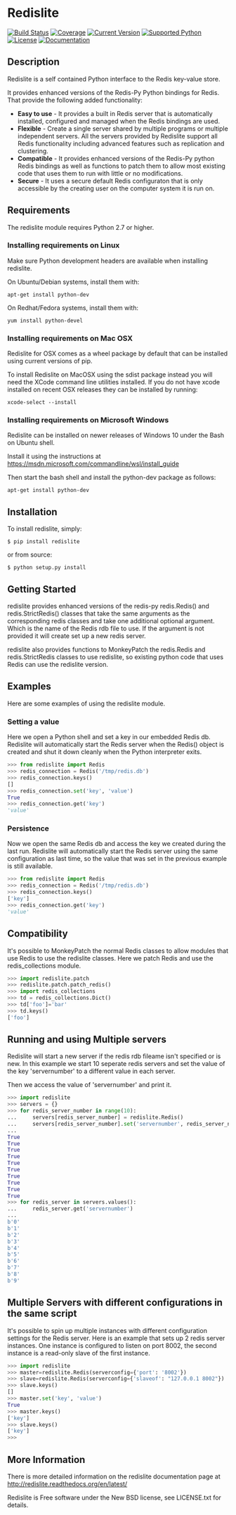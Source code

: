 # Redislite

[![Build Status](https://cd.screwdriver.cd/pipelines/2880/badge)](https://cd.screwdriver.cd/pipelines/2880)
[![Coverage](https://codecov.io/gh/yahoo/redislite/branch/master/graph/badge.svg)](https://codecov.io/gh/yahoo/redislite)
[![Current Version](https://img.shields.io/pypi/v/redislite.svg)](https://pypi.python.org/pypi/redislite/)
[![Supported Python](https://img.shields.io/badge/python-2.7,3.5,3.6,3.7,3.8,pypy-blue.svg)](https://pypi.python.org/pypi/redislite/)
[![License](https://img.shields.io/pypi/l/redislite.svg)](https://pypi.python.org/pypi/redislite/)
[![Documentation](https://readthedocs.org/projects/redislite/badge/?version=latest)](http://redislite.readthedocs.org/en/latest/)


## Description

Redislite is a self contained Python interface to the Redis key-value store.

It provides enhanced versions of the Redis-Py Python bindings for Redis.  That provide the following added functionality:

* **Easy to use** - It provides a built in Redis server that is automatically installed, configured and managed when the Redis bindings are used.
* **Flexible** - Create a single server shared by multiple programs or multiple independent servers.  All the servers provided by Redislite support all Redis functionality including advanced features such as replication and clustering.
* **Compatible** - It provides enhanced versions of the Redis-Py python Redis bindings as well as functions to patch them to allow most existing code that uses them to run with little or no modifications.
* **Secure** - It uses a secure default Redis configuraton that is only accessible by the creating user on the computer system it is run on.

## Requirements

The redislite module requires Python 2.7 or higher.


### Installing requirements on Linux

Make sure Python development headers are available when installing redislite.

On Ubuntu/Debian systems, install them with:

`apt-get install python-dev`

On Redhat/Fedora systems, install them with:

`yum install python-devel`

### Installing requirements on Mac OSX

Redislite for OSX comes as a wheel package by default that can be installed
using current versions of pip.

To install Redislite on MacOSX using the sdist package instead you will need
the XCode command line utilities installed.  If you do not have xcode
installed on recent OSX releases they can be installed by
running:

`xcode-select --install`

### Installing requirements on Microsoft Windows

Redislite can be installed on newer releases of Windows 10 under the Bash on Ubuntu shell.

Install it using the instructions at https://msdn.microsoft.com/commandline/wsl/install_guide 

Then start the bash shell and install the python-dev package as follows:

`apt-get install python-dev`    
    
## Installation

To install redislite, simply:

```console
$ pip install redislite
```

or from source:

```console
$ python setup.py install
```


## Getting Started

redislite provides enhanced versions of the redis-py redis.Redis() and 
redis.StrictRedis() classes that take the same arguments as the corresponding
redis classes and take one additional optional argument.  Which is the
name of the Redis rdb file to use.  If the argument is not provided it will
create set up a new redis server.

redislite also provides functions to MonkeyPatch the redis.Redis and 
redis.StrictRedis classes to use redislite, so existing python code that uses
Redis can use the redislite version.
    
## Examples

Here are some examples of using the redislite module.

### Setting a value

Here we open a Python shell and set a key in our embedded Redis db.  Redislite will automatically start the Redis server when
the Redis() object is created and shut it down cleanly when the Python interpreter exits.

```python
>>> from redislite import Redis
>>> redis_connection = Redis('/tmp/redis.db')
>>> redis_connection.keys()
[]
>>> redis_connection.set('key', 'value')
True
>>> redis_connection.get('key')
'value'
```

### Persistence

Now we open the same Redis db and access the key we created during the last run.  Redislite will automatically start the
Redis server using the same configuration as last time, so the value that was set in the previous example is still available.

```python
>>> from redislite import Redis
>>> redis_connection = Redis('/tmp/redis.db')
>>> redis_connection.keys()
['key']
>>> redis_connection.get('key')
'value'
```

## Compatibility

It's possible to MonkeyPatch the normal Redis classes to allow modules 
that use Redis to use the redislite classes.  Here we patch Redis and use the 
redis_collections module.

```python
>>> import redislite.patch
>>> redislite.patch.patch_redis()
>>> import redis_collections
>>> td = redis_collections.Dict()
>>> td['foo']='bar'
>>> td.keys()
['foo']
```

## Running and using Multiple servers

Redislite will start a new server if the redis rdb fileame isn't specified or is new.  In this example we start 10 seperate redis servers and set the value of the key 'servernumber' to a different value in each server.  

Then we access the value of 'servernumber' and print it.

```python
>>> import redislite
>>> servers = {}
>>> for redis_server_number in range(10):
...     servers[redis_server_number] = redislite.Redis()
...     servers[redis_server_number].set('servernumber', redis_server_number)
...
True
True
True
True
True
True
True
True
True
True
>>> for redis_server in servers.values():
...     redis_server.get('servernumber')
...
b'0'
b'1'
b'2'
b'3'
b'4'
b'5'
b'6'
b'7'
b'8'
b'9'
```

## Multiple Servers with different configurations in the same script

It's possible to spin up multiple instances with different
configuration settings for the Redis server.  Here is an example that sets up 2
redis server instances.  One instance is configured to listen on port 8002, the
second instance is a read-only slave of the first instance.


```python
>>> import redislite
>>> master=redislite.Redis(serverconfig={'port': '8002'})
>>> slave=redislite.Redis(serverconfig={'slaveof': "127.0.0.1 8002"})
>>> slave.keys()
[]
>>> master.set('key', 'value')
True
>>> master.keys()
['key']
>>> slave.keys()
['key']
>>>
```

## More Information

There is more detailed information on the redislite documentation page at
http://redislite.readthedocs.org/en/latest/

Redislite is Free software under the New BSD license, see LICENSE.txt for
details.
